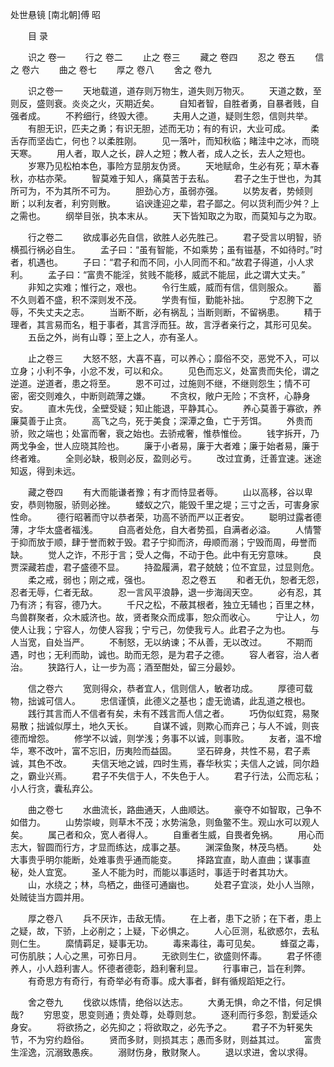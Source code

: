 
处世悬镜 [南北朝]傅 昭 

　　目 录 

　　识之 卷一 
　　行之 卷二 
　　止之 卷三 
　　藏之 卷四 
　　忍之 卷五 
　　信之 卷六 
　　曲之 卷七 
　　厚之 卷八 
　　舍之 卷九 

　　识之卷一 
　　天地载道，道存则万物生，道失则万物灭。 
　　天道之数，至则反，盛则衰。炎炎之火，灭期近矣。 
　　自知者智，自胜者勇，自暴者贱，自强者成。 
　　不矜细行，终毁大德。 
　　夫用人之道，疑则生怨，信则共举。 
　　有胆无识，匹夫之勇；有识无胆，述而无功；有的有识，大业可成。 
　　柔舌存而坚齿亡，何也？以柔胜刚。 
　　见一落叶，而知秋临；睹洼中之冰，而晓天寒。 
　　用人者，取人之长，辟人之短；教人者，成人之长，去人之短也。 
　　岁寒乃见松柏本色，事险方显朋友伪贤。 
　　天地赋命，生必有死；草木春秋，亦枯亦荣。 
　　智莫难于知人，痛莫苦于去私。 
　　君子之生于世也，为其所可为，不为其所不可为。 
　　胆劲心方，虽弱亦强。 
　　以势友者，势倾则断；以利友者，利穷则散。 
　　谄谀逢迎之辈，君子鄙之。何以货利而少舛？上之需也。 
　　纲举目张，执本末从。 
　　天下皆知取之为取，而莫知与之为取。 

　　行之卷二 
　　欲成事必先自信，欲胜人必先胜己。 
　　君子受言以明智，骄横孤行祸必自生。 
　　孟子曰：“虽有智能，不如乘势；虽有镃基，不如待时。”时者，机遇也。 
　　子曰：“君子和而不同，小人同而不和。”故君子得道，小人求利。 
　　孟子曰：“富贵不能淫，贫贱不能移，威武不能屈，此之谓大丈夫。” 
　　非知之实难；惟行之，艰也。 
　　令行生威，威而有信，信则服众。 
　　蓄不久则着不盛，积不深则发不茂。 
　　学贵有恒，勤能补拙。 
　　宁忍胯下之辱，不失丈夫之志。 
　　当断不断，必有祸乱；当断则断，不留祸患。 
　　精于理者，其言易而名，粗于事者，其言浮而狂。故，言浮者亲行之，其形可见矣。 
　　五岳之外，尚有山尊；至上之人，亦有圣人。 

　　止之卷三 
　　大怒不怒，大喜不喜，可以养心；靡俗不交，恶党不入，可以立身；小利不争，小忿不发，可以和众。 
　　见色而忘义，处富贵而失伦，谓之逆道。逆道者，患之将至。 
　　恩不可过，过施则不继，不继则怨生；情不可密，密交则难久，中断则疏薄之嫌。 
　　不贪权，敞户无险；不贪杯，心静身安。 
　　直木先伐，全壁受疑；知止能退，平静其心。 
　　养心莫善于寡欲，养廉莫善于止贪。 
　　高飞之鸟，死于美食；深潭之鱼，亡于芳饵。 
　　外贵而骄，败之端也；处富而奢，衰之始也。去骄戒奢，惟恭惟俭。 
　　钱字拆开，乃两戈争金，世人应晓其险也。 
　　廉于小者易，廉于大者难；廉于始者易，廉于终者难。 
　　全则必缺，极则必反，盈则必亏。 
　　改过宜勇，迁善宜速。迷途知返，得到未远。 

　　藏之卷四 
　　有大而能谦者豫；有才而恃显者辱。 
　　山以高移，谷以卑安，恭则物服，骄则必挫。 
　　蝼蚁之穴，能毁千里之堤；三寸之舌，可害身家性命。 
　　德行昭著而守以恭者荣，功高不骄而严以正者安。 
　　聪明过露者德薄，才华太盛者福浅。 
　　自高者处危，自大者势孤，自满者必溢。 
　　人情警于抑而放于顺，肆于誉而敕于毁。君子宁抑而济，毋顺而溺；宁毁而周，毋誉而缺。 
　　觉人之诈，不形于言；受人之侮，不动于色。此中有无穷意味。 
　　良贾深藏若虚，君子盛德不显。 
　　持盈履满，君子兢兢；位不宜显，过显则危。 
　　柔之戒，弱也；刚之戒，强也。 
　 
　　忍之卷五 
　　和者无仇，恕者无怨，忍者无辱，仁者无敌。 
　　忍一言风平浪静，退一步海阔天空。 
　　必有忍，其乃有济；有容，德乃大。 
　　千尺之松，不蔽其根者，独立无辅也；百里之林，鸟兽群聚者，众木威济也。故，贤者聚众而成事，恕众而收心。 
　　宁让人，勿使人让我；宁容人，勿使人容我；宁亏己，勿使我亏人。此君子之为也。 
　　与人当宽，自处当严。 
　　不制怒，无以纳谏；不从善，无以改过。 
　　不期而遇，时也；无利而助，诚也。助而无怨，是为君子之德。 
　　容人者容，治人者治。 
　　狭路行人，让一步为高；酒至酣处，留三分最妙。 

　　信之卷六 
　　宽则得众，恭者宜人，信则信人，敏者功成。 
　　厚德可载物，拙诚可信人。 
　　忠信谨慎，此德义之基也；虚无诡谲，此乱道之根也。 
　　践行其言而人不信者有矣，未有不践言而人信之者。 
　　巧伪似虹霓，易聚易散；拙诚似厚土，地久天长。 
　　自谋不诚，则欺心而弃己；与人不诚，则丧德而增怨。 
　　修学不以诚，则学浅；务事不以诚，则事败。 
　　友者，温不增华，寒不改叶，富不忘旧，历夷险而益固。 
　　坚石碎身，共性不易，君子素诚，其色不改。 
　　夫信天地之诚，四时生焉，春华秋实；夫信人之诚，同尔趋之，霸业兴焉。 
　　君子不失信于人，不失色于人。 
　　君子行法，公而忘私；小人行贪，囊私弃公。 

　　曲之卷七 
　　水曲流长，路曲通天，人曲顺达。 
　　豪夺不如智取，己争不如借力。 
　　山势崇峻，则草木不茂；水势湍急，则鱼鳖不生。观山水可以观人矣。 
　　属己者和众，宽人者得人。 
　　自重者生威，自畏者免祸。 
　　用心而志大，智圆而行方，才显而练达，成事之基。 
　　渊深鱼聚，林茂鸟栖。 
　　处大事贵乎明尔能断，处难事贵乎通而能变。 
　　择路宜直，助人直曲；谋事直秘，处人宜宽。 
　　圣人不能为时，而能以事适时，事适于时者其功大。 
　　山，水绕之；林，鸟栖之，曲径可通幽也。 
　　处君子宜淡，处小人当隙，处贼徒当方圆并用。 

　　厚之卷八 
　　兵不厌诈，击敌无情。 
　　在上者，患下之骄；在下者，患上之疑，故，下骄，上必削之；上疑，下必惧之。 
　　人心叵测，私欲惑尔，去私则仁生。 
　　縻情羁足，疑事无功。 
　　毒来毒往，毒可见矣。 
　　蜂虿之毒，可伤肌肤；人心之黑，可弥日月。 
　　无欲则生仁，欲盛则怀毒。 
　　君子怀德养人，小人趋利害人。怀德者德彰，趋利奢利显。 
　　行事审己，旨在利弊。 
　　有奇思方有奇行，有奇举必有奇事。成大事者，鲜有循规蹈矩之行。 

　　舍之卷九 
　　伐欲以炼情，绝俗以达志。 
　　大勇无惧，命之不惜，何足惧哉? 
　　穷思变，思变则通；贵处尊，处尊则怠。 
　　逐利而行多怨，割爱适众身安。 
　　将欲扬之，必先抑之；将欲取之，必先予之。 
　　君子不为轩冕失节，不为穷约趋俗。 
　　贤而多财，则损其志；愚而多财，则益其过。 
　　富贵生淫逸，沉溺致愚疾。 
　　溺财伤身，散财聚人。 
　　退以求进，舍以求得。

